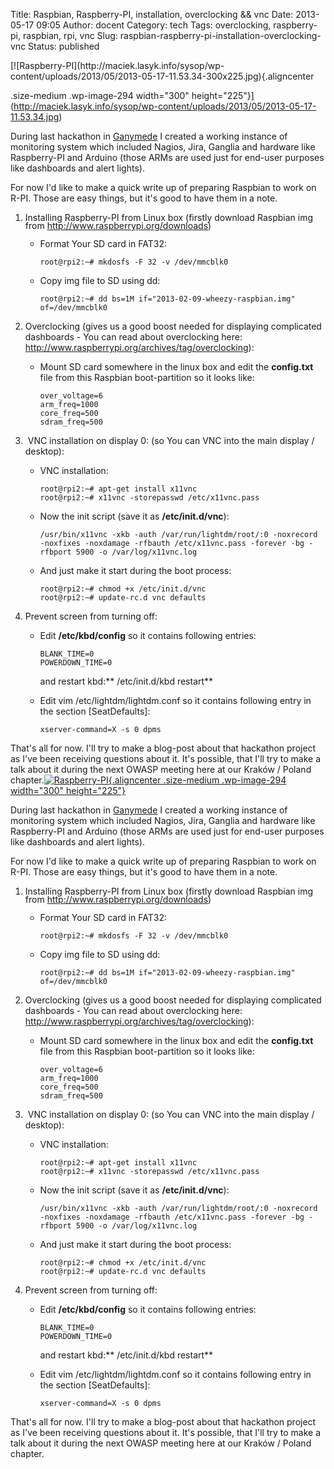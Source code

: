 Title: Raspbian, Raspberry-PI, installation, overclocking && vnc
Date: 2013-05-17 09:05
Author: docent
Category: tech
Tags: overclocking, raspberry-pi, raspbian, rpi, vnc
Slug: raspbian-raspberry-pi-installation-overclocking-vnc
Status: published

<!--:en-->[![Raspberry-PI](http://maciek.lasyk.info/sysop/wp-content/uploads/2013/05/2013-05-17-11.53.34-300x225.jpg){.aligncenter
.size-medium .wp-image-294 width="300"
height="225"}](http://maciek.lasyk.info/sysop/wp-content/uploads/2013/05/2013-05-17-11.53.34.jpg)

During last hackathon in [Ganymede](http://www.ganymede.eu) I created a
working instance of monitoring system which included Nagios, Jira,
Ganglia and hardware like Raspberry-PI and Arduino (those ARMs are used
just for end-user purposes like dashboards and alert lights).

For now I'd like to make a quick write up of preparing Raspbian to work
on R-PI. Those are easy things, but it's good to have them in a note.

1.  <span style="line-height: 13px;">Installing Raspberry-PI from Linux
    box (firstly download Raspbian img
    from <http://www.raspberrypi.org/downloads>)</span>
    -   Format Your SD card in FAT32:

        ``` {.lang:sh .decode:true}
        root@rpi2:~# mkdosfs -F 32 -v /dev/mmcblk0
        ```

    -   Copy img file to SD using dd:

        ``` {.lang:default .decode:true}
        root@rpi2:~# dd bs=1M if="2013-02-09-wheezy-raspbian.img" of=/dev/mmcblk0
        ```

2.  Overclocking (gives us a good boost needed for displaying
    complicated dashboards - You can read about overclocking here:
    <http://www.raspberrypi.org/archives/tag/overclocking>):
    -   Mount SD card somewhere in the linux box and edit
        the **config.txt** file from this Raspbian boot-partition so it
        looks like:

            over_voltage=6
            arm_freq=1000
            core_freq=500
            sdram_freq=500

3.   VNC installation on display 0: (so You can VNC into the main
    display / desktop):
    -   VNC installation:

            root@rpi2:~# apt-get install x11vnc
            root@rpi2:~# x11vnc -storepasswd /etc/x11vnc.pass

    -   Now the init script (save it as **/etc/init.d/vnc**):

            /usr/bin/x11vnc -xkb -auth /var/run/lightdm/root/:0 -noxrecord -noxfixes -noxdamage -rfbauth /etc/x11vnc.pass -forever -bg -rfbport 5900 -o /var/log/x11vnc.log

    -   And just make it start during the boot process:

            root@rpi2:~# chmod +x /etc/init.d/vnc
            root@rpi2:~# update-rc.d vnc defaults

4.  Prevent screen from turning off:
    -   Edit **/etc/kbd/config** so it contains following entries:

        ``` {.lang:default .decode:true}
        BLANK_TIME=0
        POWERDOWN_TIME=0
        ```

        <p>
        and restart kbd:** /etc/init.d/kbd restart**

    -   Edit vim /etc/lightdm/lightdm.conf so it contains following
        entry in the section \[SeatDefaults\]:

        ``` {.lang:default .decode:true}
        xserver-command=X -s 0 dpms
        ```

That's all for now. I'll try to make a blog-post about that hackathon
project as I've been receiving questions about it. It's possible, that
I'll try to make a talk about it during the next OWASP meeting here at
our Kraków / Poland
chapter.<!--:--><!--:pl-->[![Raspberry-PI](http://maciek.lasyk.info/sysop/wp-content/uploads/2013/05/2013-05-17-11.53.34-300x225.jpg){.aligncenter
.size-medium .wp-image-294 width="300"
height="225"}](http://maciek.lasyk.info/sysop/wp-content/uploads/2013/05/2013-05-17-11.53.34.jpg)

During last hackathon in [Ganymede](http://www.ganymede.eu) I created a
working instance of monitoring system which included Nagios, Jira,
Ganglia and hardware like Raspberry-PI and Arduino (those ARMs are used
just for end-user purposes like dashboards and alert lights).

For now I'd like to make a quick write up of preparing Raspbian to work
on R-PI. Those are easy things, but it's good to have them in a note.

1.  <span style="line-height: 13px;">Installing Raspberry-PI from Linux
    box (firstly download Raspbian img
    from <http://www.raspberrypi.org/downloads>)</span>
    -   Format Your SD card in FAT32:

        ``` {.lang:sh .decode:true}
        root@rpi2:~# mkdosfs -F 32 -v /dev/mmcblk0
        ```

    -   Copy img file to SD using dd:

        ``` {.lang:default .decode:true}
        root@rpi2:~# dd bs=1M if="2013-02-09-wheezy-raspbian.img" of=/dev/mmcblk0
        ```

2.  Overclocking (gives us a good boost needed for displaying
    complicated dashboards - You can read about overclocking here:
    <http://www.raspberrypi.org/archives/tag/overclocking>):
    -   Mount SD card somewhere in the linux box and edit
        the **config.txt** file from this Raspbian boot-partition so it
        looks like:

            over_voltage=6
            arm_freq=1000
            core_freq=500
            sdram_freq=500

3.   VNC installation on display 0: (so You can VNC into the main
    display / desktop):
    -   VNC installation:

            root@rpi2:~# apt-get install x11vnc
            root@rpi2:~# x11vnc -storepasswd /etc/x11vnc.pass

    -   Now the init script (save it as **/etc/init.d/vnc**):

            /usr/bin/x11vnc -xkb -auth /var/run/lightdm/root/:0 -noxrecord -noxfixes -noxdamage -rfbauth /etc/x11vnc.pass -forever -bg -rfbport 5900 -o /var/log/x11vnc.log

    -   And just make it start during the boot process:

            root@rpi2:~# chmod +x /etc/init.d/vnc
            root@rpi2:~# update-rc.d vnc defaults

4.  Prevent screen from turning off:
    -   Edit **/etc/kbd/config** so it contains following entries:

        ``` {.lang:default .decode:true}
        BLANK_TIME=0
        POWERDOWN_TIME=0
        ```

        <p>
        and restart kbd:** /etc/init.d/kbd restart**

    -   Edit vim /etc/lightdm/lightdm.conf so it contains following
        entry in the section \[SeatDefaults\]:

        ``` {.lang:default .decode:true}
        xserver-command=X -s 0 dpms
        ```

That's all for now. I'll try to make a blog-post about that hackathon
project as I've been receiving questions about it. It's possible, that
I'll try to make a talk about it during the next OWASP meeting here at
our Kraków / Poland chapter.<!--:-->

